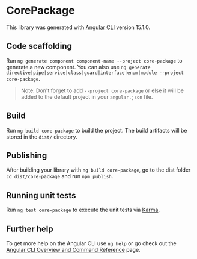 # CorePackage

This library was generated with [Angular CLI](https://github.com/angular/angular-cli) version 15.1.0.

## Code scaffolding

Run `ng generate component component-name --project core-package` to generate a new component. You can also use `ng generate directive|pipe|service|class|guard|interface|enum|module --project core-package`.
> Note: Don't forget to add `--project core-package` or else it will be added to the default project in your `angular.json` file. 

## Build

Run `ng build core-package` to build the project. The build artifacts will be stored in the `dist/` directory.

## Publishing

After building your library with `ng build core-package`, go to the dist folder `cd dist/core-package` and run `npm publish`.

## Running unit tests

Run `ng test core-package` to execute the unit tests via [Karma](https://karma-runner.github.io).

## Further help

To get more help on the Angular CLI use `ng help` or go check out the [Angular CLI Overview and Command Reference](https://angular.io/cli) page.
